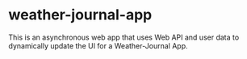 # weather-journal-app
This is an asynchronous web app that uses Web API and user data to dynamically update the UI for a Weather-Journal App.

